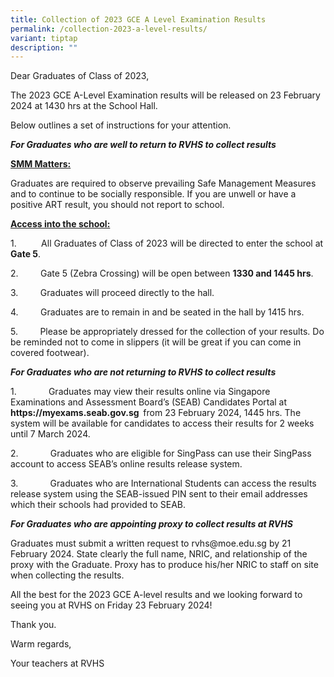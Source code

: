 ```yaml
---
title: Collection of 2023 GCE A Level Examination Results
permalink: /collection-2023-a-level-results/
variant: tiptap
description: ""
---
```

<p>Dear Graduates of Class of 2023,</p>
<p>The 2023 GCE A-Level Examination results will be released on 23 February
2024 at 1430 hrs at the School Hall.</p>
<p>Below outlines a set of instructions for your attention.</p>
<p><strong><em>For Graduates who are well to return to RVHS to collect results</em></strong>
</p>
<p><strong><u>SMM Matters:</u></strong>
</p>
<p>Graduates are required to observe prevailing Safe Management Measures
and to continue to be socially responsible. If you are unwell or have a
positive ART result, you should not report to school.</p>
<p><strong><u>Access into the school:</u></strong>
</p>
<p>1.&nbsp;&nbsp;&nbsp;&nbsp;&nbsp;&nbsp;&nbsp;&nbsp;&nbsp;&nbsp;All Graduates
of Class of 2023 will be directed to enter the school at <strong>Gate 5</strong>.</p>
<p>2.&nbsp;&nbsp;&nbsp;&nbsp;&nbsp;&nbsp;&nbsp;&nbsp;&nbsp;Gate 5 (Zebra
Crossing) will be open between <strong>1330 and 1445 hrs</strong>.</p>
<p>3.&nbsp;&nbsp;&nbsp;&nbsp;&nbsp;&nbsp;&nbsp;&nbsp;&nbsp;Graduates will
proceed directly to the hall.</p>
<p>4.&nbsp;&nbsp;&nbsp;&nbsp;&nbsp;&nbsp;&nbsp;&nbsp;&nbsp;Graduates are
to remain in and be seated in the hall by 1415 hrs.</p>
<p>5.&nbsp;&nbsp;&nbsp;&nbsp;&nbsp;&nbsp;&nbsp;&nbsp;&nbsp;Please be appropriately
dressed for the collection of your results. Do be reminded not to come
in slippers (it will be great if you can come in covered footwear).</p>
<p><strong><em>For Graduates who are not returning to RVHS to collect results</em></strong>
</p>
<p>1.&nbsp;&nbsp;&nbsp;&nbsp;&nbsp;&nbsp;&nbsp;&nbsp;&nbsp;&nbsp;&nbsp;&nbsp;
Graduates may view their results online via Singapore Examinations and
Assessment Board’s (SEAB) Candidates Portal at&nbsp; <strong><a rel="noopener noreferrer nofollow" target="_blank">https://myexams.seab.gov.sg</a>&nbsp; </strong>from
23 February 2024, 1445 hrs. The system will be available for candidates
to access their results for 2 weeks until 7 March 2024.</p>
<p>2.&nbsp;&nbsp;&nbsp;&nbsp;&nbsp;&nbsp;&nbsp;&nbsp;&nbsp;&nbsp;&nbsp;&nbsp;
Graduates who are eligible for SingPass can use their SingPass account
to access SEAB’s online results release system.</p>
<p>3.&nbsp;&nbsp;&nbsp;&nbsp;&nbsp;&nbsp;&nbsp;&nbsp;&nbsp;&nbsp;&nbsp;&nbsp;
Graduates who are International Students can access the results release
system using the SEAB-issued PIN sent to their email addresses which their
schools had provided to SEAB.</p>
<p><strong><em>For Graduates who are appointing proxy to collect results at RVHS</em></strong>
</p>
<p>Graduates must submit a written request to <a rel="noopener noreferrer nofollow" target="_blank">rvhs@moe.edu.sg</a> by
21 February 2024. State clearly the full name, NRIC, and relationship of
the proxy with the Graduate. Proxy has to produce his/her NRIC to staff
on site when collecting the results.</p>
<p>All the best for the 2023 GCE A-level results and we looking forward to
seeing you at RVHS on Friday 23 February 2024!</p>
<p>Thank you.</p>
<p>Warm regards,</p>
<p>Your teachers at RVHS</p>
<p></p>